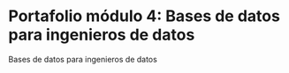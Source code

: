 # Portafolio módulo 4: Bases de datos para ingenieros de datos
Bases de datos para ingenieros de datos
